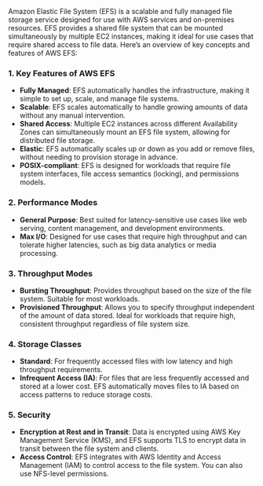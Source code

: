 Amazon Elastic File System (EFS) is a scalable and fully managed file storage service designed for use with AWS services and on-premises resources. EFS provides a shared file system that can be mounted simultaneously by multiple EC2 instances, making it ideal for use cases that require shared access to file data. Here’s an overview of key concepts and features of AWS EFS:

### 1. **Key Features of AWS EFS**
   - **Fully Managed**: EFS automatically handles the infrastructure, making it simple to set up, scale, and manage file systems.
   - **Scalable**: EFS scales automatically to handle growing amounts of data without any manual intervention.
   - **Shared Access**: Multiple EC2 instances across different Availability Zones can simultaneously mount an EFS file system, allowing for distributed file storage.
   - **Elastic**: EFS automatically scales up or down as you add or remove files, without needing to provision storage in advance.
   - **POSIX-compliant**: EFS is designed for workloads that require file system interfaces, file access semantics (locking), and permissions models.

### 2. **Performance Modes**
   - **General Purpose**: Best suited for latency-sensitive use cases like web serving, content management, and development environments.
   - **Max I/O**: Designed for use cases that require high throughput and can tolerate higher latencies, such as big data analytics or media processing.

### 3. **Throughput Modes**
   - **Bursting Throughput**: Provides throughput based on the size of the file system. Suitable for most workloads.
   - **Provisioned Throughput**: Allows you to specify throughput independent of the amount of data stored. Ideal for workloads that require high, consistent throughput regardless of file system size.

### 4. **Storage Classes**
   - **Standard**: For frequently accessed files with low latency and high throughput requirements.
   - **Infrequent Access (IA)**: For files that are less frequently accessed and stored at a lower cost. EFS automatically moves files to IA based on access patterns to reduce storage costs.

### 5. **Security**
   - **Encryption at Rest and in Transit**: Data is encrypted using AWS Key Management Service (KMS), and EFS supports TLS to encrypt data in transit between the file system and clients.
   - **Access Control**: EFS integrates with AWS Identity and Access Management (IAM) to control access to the file system. You can also use NFS-level permissions.
